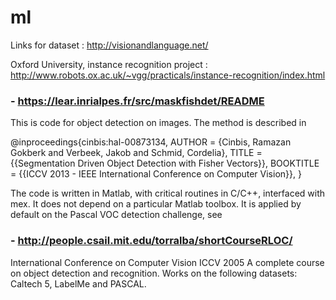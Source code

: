 # ml

Links for dataset : http://visionandlanguage.net/

Oxford University, instance recognition project : http://www.robots.ox.ac.uk/~vgg/practicals/instance-recognition/index.html

### - https://lear.inrialpes.fr/src/maskfishdet/README
This is code for object detection on images. The method is described in 

@inproceedings{cinbis:hal-00873134, 
  AUTHOR = {Cinbis, Ramazan Gokberk and Verbeek, Jakob and Schmid, Cordelia}, 
  TITLE = {{Segmentation Driven Object Detection with Fisher Vectors}}, 
  BOOKTITLE = {{ICCV 2013 - IEEE International Conference on Computer Vision}}, 
 }
 
The code is written in Matlab, with critical routines in C/C++,
interfaced with mex. It does not depend on a particular Matlab
toolbox. It is applied by default on the Pascal VOC detection challenge, see 


### - http://people.csail.mit.edu/torralba/shortCourseRLOC/
International Conference on Computer Vision ICCV 2005
A complete course on object detection and recognition. Works on the following datasets: 
Caltech 5, LabelMe and PASCAL.
